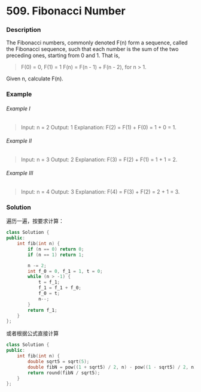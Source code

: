 # 509. Fibonacci Number

### Description

The Fibonacci numbers, commonly denoted F(n) form a sequence, called the Fibonacci sequence, such that each number is the sum of the two preceding ones, starting from 0 and 1. That is,

> F(0) = 0, F(1) = 1
> F(n) = F(n - 1) + F(n - 2), for n > 1.

Given n, calculate F(n).

### Example 

###### Example I

> Input: n = 2
> Output: 1
> Explanation: F(2) = F(1) + F(0) = 1 + 0 = 1.

###### Example II

> Input: n = 3
> Output: 2
> Explanation: F(3) = F(2) + F(1) = 1 + 1 = 2.

###### Example III

> Input: n = 4
> Output: 3
> Explanation: F(4) = F(3) + F(2) = 2 + 1 = 3.

### Solution

遍历一遍，按要求计算：

```c++
class Solution {
public:
    int fib(int n) {
        if (n == 0) return 0;
        if (n == 1) return 1;

        n -= 2;
        int f_0 = 0, f_1 = 1, t = 0;
        while (n > -1) {
            t = f_1;
            f_1 = f_1 + f_0;
            f_0 = t;
            n--;
        }
        return f_1;
    }
};
```

或者根据公式直接计算

```c++
class Solution {
public:
    int fib(int n) {
        double sqrt5 = sqrt(5);
        double fibN = pow((1 + sqrt5) / 2, n) - pow((1 - sqrt5) / 2, n);
        return round(fibN / sqrt5);
    }
};
```
